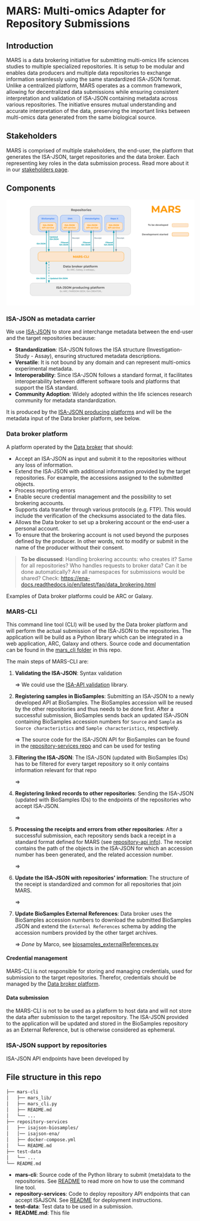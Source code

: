 # MARS: Multi-omics Adapter for Repository Submissions

## Introduction

MARS is a data brokering initiative for submitting multi-omics life sciences studies to multiple specialized repositories.
It is setup to be modular and enables data producers and multiple data repositories to exchange information seamlessly using the same standardized ISA-JSON format. Unlike a centralized platform, MARS operates as a common framework, allowing for decentralized data submissions while ensuring consistent interpretation and validation of ISA-JSON containing metadata across various repositories.
The initiative ensures mutual understanding and accurate interpretation of the data, preserving the important links between multi-omics data generated from the same biological source.

## Stakeholders

MARS is comprised of multiple stakeholders, the end-user, the platform that generates the ISA-JSON, target repositories and the data broker. Each representing key roles in the data submission process. Read more about it in our [stakeholders page](/stakeholders.md).


## Components


![MARS overview](/MARS_overview.svg)


### ISA-JSON as metadata carrier

We use [ISA-JSON](https://isatools.readthedocs.io/en/latest/isamodel.html) to store and interchange metadata between the end-user and the target repositories because:

- **Standardization**: ISA-JSON follows the ISA structure (Investigation- Study - Assay), ensuring structured metadata descriptions.
- **Versatile**: It is not bound by any domain and can represent multi-omics experimental metadata.
- **Interoperability**: Since ISA-JSON follows a standard format, it facilitates interoperability between different software tools and platforms that support the ISA standard. 
- **Community Adoption**: Widely adopted within the life sciences research community for metadata standardization.

It is produced by the [ISA-JSON producing platforms](/stakeholders.md#isa-json-producing-platforms) and will be the metadata input of the Data broker platform, see below.

### Data broker platform

A platform operated by the [Data broker](/stakeholders.md#data-broker) that should:

* Accept an ISA-JSON as input and submit it to the repositories without any loss of information.
* Extend the ISA-JSON with additional information provided by the target repositories. For example, the accessions assigned to the submitted objects.
* Process reporting errors
* Enable secure credential management and the possibility to set brokering accounts.
* Supports data transfer through various protocols (e.g. FTP). This would include the verification of the checksums associated to the data files. 
* Allows the Data broker to set up a brokering account or the end-user a personal account.
* To ensure that the brokering account is not used beyond the purposes defined by the producer. In other words, not to modify or submit in the name of the producer without their consent.

> **To be discussed**:
> Handling brokering accounts: who creates it? Same for all repositories? Who handles requests to broker data? Can it be done automatically? Are all namespaces for submissions would be shared? Check: https://ena-docs.readthedocs.io/en/latest/faq/data_brokering.html


Examples of Data broker platforms could be ARC or Galaxy.

### MARS-CLI

This command line tool (CLI) will be used by the Data broker platform and will perform the actual submission of the ISA-JSON to the repositories. The application will be build as a Python library which can be integrated in a web application, ARC, Galaxy and others. Source code and documentation can be found in the [mars_cli folder](/) in this repo.

The main steps of MARS-CLI are:

1. **Validating the ISA-JSON**: Syntax validation

    => We could use the [ISA-API validation](https://isa-tools.org/isa-api/content/validation.html) library.

2. **Registering samples in BioSamples**: Submitting an ISA-JSON to a newly developed API at BioSamples. The BioSamples accession will be reused by the other repositories and thus needs to be done first.
After a successful submission, BioSamples sends back an updated ISA-JSON containing BioSamples accession numbers for `Source` and `Sample` as `Source characteristics` and `Sample characteristics`, respectively. 

    => The source code for the ISA-JSON API for BioSamples can be found in the [repository-services repo](/repository-services/isajson-biosamples/) and can be used for testing

3. **Filtering the ISA-JSON**: The ISA-JSON (updated with BioSamples IDs) has to be filtered for every target repository so it only contains information relevant for that repo

    => 


4. **Registering linked records to other repositories**: Sending the ISA-JSON (updated with BioSamples IDs) to the endpoints of the repositories who accept ISA-JSON.

    => 

5. **Processing the receipts and errors from other repositories**: After a successful submission, each repository sends back a receipt in a standard format defined for MARS (see [repository-api info](/repository-services/repository-api.md)). The receipt contains the path of the objects in the ISA-JSON for which an accession number has been generated, and the related accession number. 

    => 

6. **Update the ISA-JSON with repositories' information**: The structure of the receipt is standardized and common for all repositories that join MARS.

    => 

7. **Update BioSamples External References**: Data broker uses the BioSamples accession numbers to download the submitted BioSamples JSON and extend the `External References` schema by adding the accession numbers provided by the other target archives.

    => *Done* by Marco, see [biosamples_externalReferences.py](/mars-cli/mars_lib/biosamples_externalReferences.py)


#### Credential management

MARS-CLI is not responsible for storing and managing credentials, used for submission to the target repositories. Therefor, credentials should be managed by the [Data broker platform](#data-broker-platform).


#### Data submission

the MARS-CLI is not to be used as a platform to host data and will not store the data after submission to the target repository. The ISA-JSON provided to the application will be updated and stored in the BioSamples repository as an External Reference, but is otherwise considered as ephemeral.

### ISA-JSON support by repositories

ISA-JSON API endpoints have been developed by 


## File structure in this repo

```
├── mars-cli
│   ├── mars_lib/
│   ├── mars_cli.py
│   ├── README.md
│   └── ...
├── repository-services
│   ├── isajson-biosamples/
│   │── isajson-ena/
│   ├── docker-compose.yml
│   └── README.md
├── test-data
│   └── ...
└── README.md
```

- **mars-cli**: Source code of the Python library to submit (meta)data to the repositories. See [README](/mars-cli/README.md) to read more on how to use the command line tool.
- **repository-services**: Code to deploy repository API endpoints that can accept ISAJSON. See [README](/repository-services/README.md) for deployment instructions. 
- **test-data**: Test data to be used in a submission.
- **README.md**: This file
